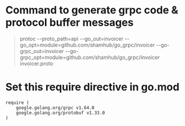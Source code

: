 # Command to generate grpc code & protocol buffer messages
> protoc --proto_path=api --go_out=invoicer --go_opt=module=github.com/shamhub/go_grpc/invoicer --go-grpc_out=invoicer --go-grpc_opt=module=github.com/shamhub/go_grpc/invoicer invoicer.proto


# Set this require directive in go.mod
```
require (
	google.golang.org/grpc v1.64.0
	google.golang.org/protobuf v1.33.0
)
```